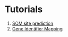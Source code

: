 # Tutorials

 1. [SOM site prediction](site_of_metabolism_prediction.md)
 1. [Gene Identifier Mapping](gene_identifier_mapping.md)
